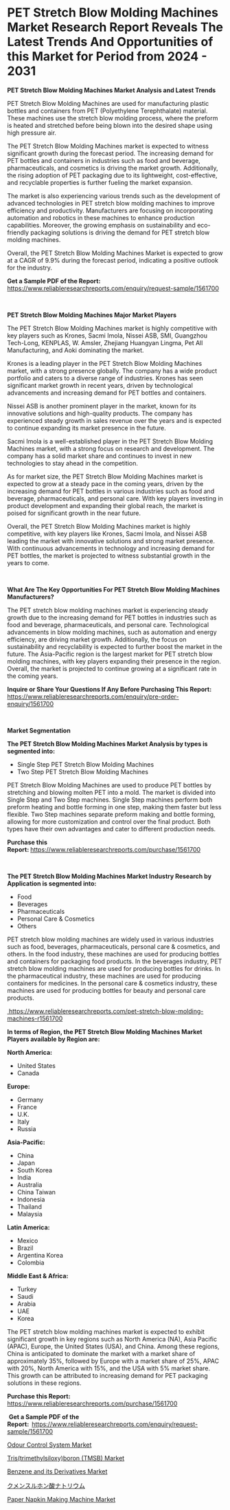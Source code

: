 <p><h1>PET Stretch Blow Molding Machines Market Research Report Reveals The Latest Trends And Opportunities of this Market for Period from 2024 - 2031</h1></p><p><strong>PET Stretch Blow Molding Machines Market Analysis and Latest Trends</strong></p>
<p><p>PET Stretch Blow Molding Machines are used for manufacturing plastic bottles and containers from PET (Polyethylene Terephthalate) material. These machines use the stretch blow molding process, where the preform is heated and stretched before being blown into the desired shape using high pressure air.</p><p>The PET Stretch Blow Molding Machines market is expected to witness significant growth during the forecast period. The increasing demand for PET bottles and containers in industries such as food and beverage, pharmaceuticals, and cosmetics is driving the market growth. Additionally, the rising adoption of PET packaging due to its lightweight, cost-effective, and recyclable properties is further fueling the market expansion.</p><p>The market is also experiencing various trends such as the development of advanced technologies in PET stretch blow molding machines to improve efficiency and productivity. Manufacturers are focusing on incorporating automation and robotics in these machines to enhance production capabilities. Moreover, the growing emphasis on sustainability and eco-friendly packaging solutions is driving the demand for PET stretch blow molding machines.</p><p>Overall, the PET Stretch Blow Molding Machines Market is expected to grow at a CAGR of 9.9% during the forecast period, indicating a positive outlook for the industry.</p></p>
<p><strong>Get a Sample PDF of the Report:&nbsp;</strong> <a href="https://www.reliableresearchreports.com/enquiry/request-sample/1561700">https://www.reliableresearchreports.com/enquiry/request-sample/1561700</a></p>
<p>&nbsp;</p>
<p><strong>PET Stretch Blow Molding Machines Major Market Players</strong></p>
<p><p>The PET Stretch Blow Molding Machines market is highly competitive with key players such as Krones, Sacmi Imola, Nissei ASB, SMI, Guangzhou Tech-Long, KENPLAS, W. Amsler, Zhejiang Huangyan Lingma, Pet All Manufacturing, and Aoki dominating the market.</p><p>Krones is a leading player in the PET Stretch Blow Molding Machines market, with a strong presence globally. The company has a wide product portfolio and caters to a diverse range of industries. Krones has seen significant market growth in recent years, driven by technological advancements and increasing demand for PET bottles and containers.</p><p>Nissei ASB is another prominent player in the market, known for its innovative solutions and high-quality products. The company has experienced steady growth in sales revenue over the years and is expected to continue expanding its market presence in the future.</p><p>Sacmi Imola is a well-established player in the PET Stretch Blow Molding Machines market, with a strong focus on research and development. The company has a solid market share and continues to invest in new technologies to stay ahead in the competition.</p><p>As for market size, the PET Stretch Blow Molding Machines market is expected to grow at a steady pace in the coming years, driven by the increasing demand for PET bottles in various industries such as food and beverage, pharmaceuticals, and personal care. With key players investing in product development and expanding their global reach, the market is poised for significant growth in the near future.</p><p>Overall, the PET Stretch Blow Molding Machines market is highly competitive, with key players like Krones, Sacmi Imola, and Nissei ASB leading the market with innovative solutions and strong market presence. With continuous advancements in technology and increasing demand for PET bottles, the market is projected to witness substantial growth in the years to come.</p></p>
<p>&nbsp;</p>
<p><strong>What Are The Key Opportunities For PET Stretch Blow Molding Machines Manufacturers?</strong></p>
<p><p>The PET stretch blow molding machines market is experiencing steady growth due to the increasing demand for PET bottles in industries such as food and beverage, pharmaceuticals, and personal care. Technological advancements in blow molding machines, such as automation and energy efficiency, are driving market growth. Additionally, the focus on sustainability and recyclability is expected to further boost the market in the future. The Asia-Pacific region is the largest market for PET stretch blow molding machines, with key players expanding their presence in the region. Overall, the market is projected to continue growing at a significant rate in the coming years.</p></p>
<p><strong>Inquire or Share Your Questions If Any Before Purchasing This Report:</strong> <a href="https://www.reliableresearchreports.com/enquiry/pre-order-enquiry/1561700">https://www.reliableresearchreports.com/enquiry/pre-order-enquiry/1561700</a></p>
<p>&nbsp;</p>
<p><strong>Market Segmentation</strong></p>
<p><strong>The PET Stretch Blow Molding Machines Market Analysis by types is segmented into:</strong></p>
<p><ul><li>Single Step PET Stretch Blow Molding Machines</li><li>Two Step PET Stretch Blow Molding Machines</li></ul></p>
<p><p>PET Stretch Blow Molding Machines are used to produce PET bottles by stretching and blowing molten PET into a mold. The market is divided into Single Step and Two Step machines. Single Step machines perform both preform heating and bottle forming in one step, making them faster but less flexible. Two Step machines separate preform making and bottle forming, allowing for more customization and control over the final product. Both types have their own advantages and cater to different production needs.</p></p>
<p><strong>Purchase this Report:&nbsp;</strong><a href="https://www.reliableresearchreports.com/purchase/1561700">https://www.reliableresearchreports.com/purchase/1561700</a></p>
<p>&nbsp;</p>
<p><strong>The PET Stretch Blow Molding Machines Market Industry Research by Application is segmented into:</strong></p>
<p><ul><li>Food</li><li>Beverages</li><li>Pharmaceuticals</li><li>Personal Care & Cosmetics</li><li>Others</li></ul></p>
<p><p>PET stretch blow molding machines are widely used in various industries such as food, beverages, pharmaceuticals, personal care & cosmetics, and others. In the food industry, these machines are used for producing bottles and containers for packaging food products. In the beverages industry, PET stretch blow molding machines are used for producing bottles for drinks. In the pharmaceutical industry, these machines are used for producing containers for medicines. In the personal care & cosmetics industry, these machines are used for producing bottles for beauty and personal care products.</p></p>
<p><a href="https://www.reliableresearchreports.com/pet-stretch-blow-molding-machines-r1561700">&nbsp;https://www.reliableresearchreports.com/pet-stretch-blow-molding-machines-r1561700</a></p>
<p><strong>In terms of Region, the PET Stretch Blow Molding Machines Market Players available by Region are:</strong></p>
<p>
    <p> <strong> North America: </strong>
        <ul>
            <li>United States</li>
            <li>Canada</li>
        </ul>
        </p> 
    <p> <strong> Europe: </strong>
        <ul>
            <li>Germany</li>
            <li>France</li>
            <li>U.K.</li>
            <li>Italy</li>
            <li>Russia</li>
        </ul>
        </p> 
    <p> <strong> Asia-Pacific: </strong>
        <ul>
            <li>China</li>
            <li>Japan</li>
            <li>South Korea</li>
            <li>India</li>
            <li>Australia</li>
            <li>China Taiwan</li>
            <li>Indonesia</li>
            <li>Thailand</li>
            <li>Malaysia</li>
        </ul>
        </p> 
    <p> <strong> Latin America: </strong>
        <ul>
            <li>Mexico</li>
            <li>Brazil</li>
            <li>Argentina Korea</li>
            <li>Colombia</li>
        </ul>
        </p> 
    <p> <strong> Middle East & Africa: </strong>
        <ul>
            <li>Turkey</li>
            <li>Saudi</li>
            <li>Arabia</li>
            <li>UAE</li>
            <li>Korea</li>
        </ul>
    </p>
    </p>
<p><p>The PET stretch blow molding machines market is expected to exhibit significant growth in key regions such as North America (NA), Asia Pacific (APAC), Europe, the United States (USA), and China. Among these regions, China is anticipated to dominate the market with a market share of approximately 35%, followed by Europe with a market share of 25%, APAC with 20%, North America with 15%, and the USA with 5% market share. This growth can be attributed to increasing demand for PET packaging solutions in these regions.</p></p>
<p><strong>Purchase this Report: </strong><a href="https://www.reliableresearchreports.com/purchase/1561700">https://www.reliableresearchreports.com/purchase/1561700</a></p>
<p>&nbsp;<strong>Get a Sample PDF of the Report:&nbsp;&nbsp;</strong><a href="https://www.reliableresearchreports.com/enquiry/request-sample/1561700">https://www.reliableresearchreports.com/enquiry/request-sample/1561700</a></p>
<p><strong></strong></p>
<p><p><a href="https://github.com/brentleyjimmiealvaradoz4l1rea/Market-Research-Report-List-2/blob/main/odour-control-system-market.md">Odour Control System Market</a></p><p><a href="https://www.linkedin.com/pulse/tristrimethylsiloxyboron-tmsb-market-size-focuses-dynamics-2m7vc?trackingId=B14FARsUlyXk0f3ZpE369A%3D%3D">Tris(trimethylsiloxy)boron (TMSB) Market</a></p><p><a href="https://issuu.com/reportprime-2/docs/benzene-and-its-derivatives-market-size-2030.pptx">Benzene and its Derivatives Market</a></p><p><a href="https://github.com/vlcostes/Market-Research-Report-List-1/blob/main/224664027056.md">クメンスルホン酸ナトリウム</a></p><p><a href="https://github.com/Angelnienowdseej3e45z3p8c/Market-Research-Report-List-2/blob/main/paper-napkin-making-machine-market.md">Paper Napkin Making Machine Market</a></p></p>